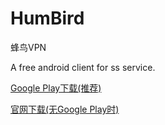 # HumBird

蜂鸟VPN

A free android client for ss service.

[Google Play下载(推荐)](https://play.google.com/store/apps/details?id=com.young.ss)

[官网下载(无Google Play时)](xxx)
